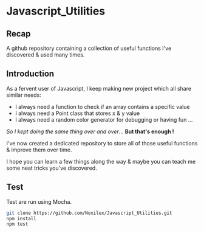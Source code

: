 # Javascript_Utilities

## Recap

A github repository containing a collection of useful functions I've discovered & used many times.

## Introduction
As a fervent user of Javascript, I keep making new project which all share similar needs:
- I always need a function to check if an array contains a specific value
- I always need a Point class that stores x & y value
- I always need a random color generator for debugging or having fun
... 

*So I kept doing the same thing over and over*... **But that's enough !** 

I've now created a dedicated repository to store all of those useful functions & improve them over time.

I hope you can learn a few things along the way & maybe you can teach me some neat tricks you've discovered.

## Test

Test are run using Mocha. 

```bash
git clone https://github.com/Noxilex/Javascript_Utilities.git
npm install
npm test
```